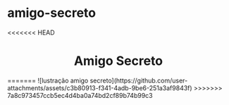# amigo-secreto
<<<<<<< HEAD
<h1 align="center"> Amigo Secreto </h1>
=======
![lustração amigo secreto](https://github.com/user-attachments/assets/c3b80913-f341-4adb-9be6-251a3af9843f)
>>>>>>> 7a8c973457ccb5ec4d4ba0a74bd2cf89b74b99c3
